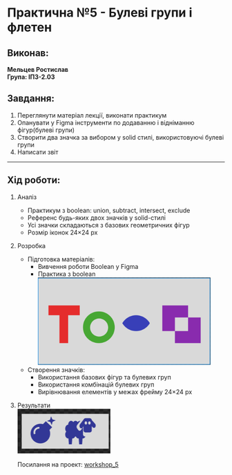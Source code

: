 # Практична №5 - Булеві групи і флетен

## Виконав:  
**Мельцев Ростислав**  
**Група: ІПЗ-2.03**  

## Завдання:
1. Переглянути матеріал лекції, виконати практикум
2. Опанувати у Figma інструменти по додаванню і відніманню фігур(булеві групи)
3. Створити два значка за вибором у solid стилі, використовуючі булеві групи
4. Написати звіт

---

## Хід роботи:
1. Аналіз
    - Практикум з boolean: union, subtract, intersect, exclude
    - Референс будь-яких двох значків у solid-стилі
    - Усі значки складаються з базових геометричних фігур
    - Розмір іконок 24×24 px
2. Розробка
    - Підготовка матеріалів:
        - Вивчення роботи Boolean у Figma
        - Практика з boolean  
            <img src="Images/Task.png" width="400px" />
    - Створення значків:
        - Використання базових фігур та булевих груп
        - Використання комбінацій булевих груп
        - Вирівнювання елементів у межах фрейму 24×24 px
3. Результати  
    <img src="Images/Icons.png"/>

    Посилання на проект: [workshop_5](https://www.figma.com/design/0AJa4x3C8MY1dDswO5pEeT/Untitled?node-id=0-1&t=TIb4q5z2A1gQINP4-1)
